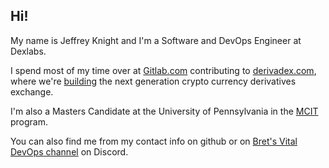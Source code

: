 ## Hi!

My name is Jeffrey Knight and I'm a Software and DevOps Engineer at Dexlabs. 

I spend most of my time over at [Gitlab.com](gitlab.com/jeffrey.knight) contributing to [derivadex.com](derivadex.com/), where we're [building](https://medium.com/derivadex) the next generation crypto currency derivatives exchange.

I'm also a Masters Candidate at the University of Pennsylvania in the [MCIT](https://gradadm.seas.upenn.edu/masters/computer-and-information-technology-mcit-online/) program.

You can also find me from my contact info on github or on [Bret's Vital DevOps channel](https://devops.fan/) on Discord.


